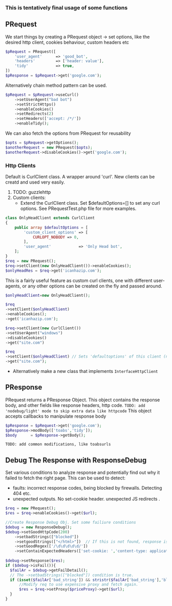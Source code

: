 ### This is tentatively final usage of some functions

## PRequest

We start things by creating a PRequest object 
-> set options, like the desired http client, cookies behaviour, custom headers etc
```php
$pRequest = PRequest([
    'user_agent'      => 'good_bot',
    'headers'         => ['header: value'],
    'tidy'            => true,
])
$pResponse = $pRequest->get('google.com');

```
Alternatively chain method pattern can be used.
```php
$pRequest = $pRequest->useCurl()
    ->setUserAgent("bad bot")
    ->setStrictHttps()
    ->enableCookies()
    ->setRedirects(2)
    ->setHeaders(['accept: /*/'])
    ->enableTidy();
```
We can also fetch the options from PRequest for reusability
```php
$opts = $pRequest->getOptions();
$anotherRequest = new PRequest($opts);
$anotherRequest->disableCookies()->get('google.com');
```

### Http Clients
Default is CurlClient class. A wrapper around 'curl'.
New clients can be creatd and used very easily. 
1. TODO:  guzzlehttp
2. Custom clients:  
   - Extend the CurlClient class. Set $defaultOptions=[] to set any curl options. See PRequestTest.php file for more examples.
```php
class OnlyHeadClient extends CurlClient
{
    public array $defaultOptions = [
        'custom_client_options' => [
            CURLOPT_NOBODY => 0,
        ],
        'user_agent'            => 'Only Head bot',
    ];
} 
$req = new PRequest();
$req->setClient(new OnlyHeadClient())->enableCookies();
$onlyHeadRes = $req->get('icanhazip.com');
```  
This is a  fairly useful feature as custom curl clients, one with different user-agents, or any other options can be created on the fly and passed around.

```php
$onlyHeadClient=new OnlyHeadClient();

$req
->setClient($onlyHeadClient)
->enableCookies();
->get('icanhazip.com');

$req->setClient(new CurlClient())
->setUserAgent("windows")
->disableCookies()
->get("site.com")

$req
->setClient($onlyHeadClient) // Sets 'defaultoptions' of this client (nobody), while keeping other options(useragent in this case) 
->get("site.com");
```


 - Alternatively make a new class that implements `InterfaceHttpClient` 

## PResponse
PRequest returns a PResponse Object.
This object contains the response body, and other fields like response headers, http code. 
`TODO: add 'nodebug/light' mode to skip extra data like httpcode`
This object accepts callbacks to manipulate response body
```php
$pResponse = $pRequest->get('google.com');
$pResponse->modBody(['toabs','tidy']);
$body      = $pResponse->getBody();
```
`TODO: add common modifications, like toabsurls`

## Debug The Response with ResponseDebug
Set various conditions to analyze response and potentially find out why it failed to fetch the right page.
This can be used to detect:
- faults: incorrect response codes, being blocked by firewalls. Detecting 404 etc.
- unexpected outputs. No set-cookie header. unexpected JS redirects .

```php
$req = new PRequest();
$res = $req->enableCookies()->get($url);

//Create Response Debug Obj. Set some failiure conditions
$debug = new ResponseDebug();
$debug->setGoodHttpCode(200)
    ->setbadStrings(["blocked"]) 
    ->setgoodStrings(["</html>"])  // If this is not found, response is considered failed.
    ->setGoodRegex(['/\d\d\d\d\d/'])
    ->setContainExpectedHeaders(['set-cookie: ','content-type: application/json']);
 
$debug->setResponse($res);
if ($debug->isFail()){
  $failAr = $debug->getFailDetail();
  // The ->setbadStrings(["blocked"]) condition is true. 
  if (isset($failAr['bad_string']) && stristr($failAr['bad_string'],'blocked')){
      //Modify req to use expensive proxy and fetch again.
      $res = $req->setProxy($priceProxy)->get($url);
  }
}


```

